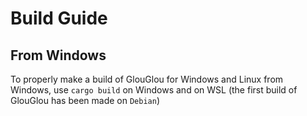 # Build Guide

## From Windows

To properly make a build of GlouGlou for Windows and Linux from Windows, use `cargo build` on Windows and on WSL (the first build of GlouGlou has been made on `Debian`)
